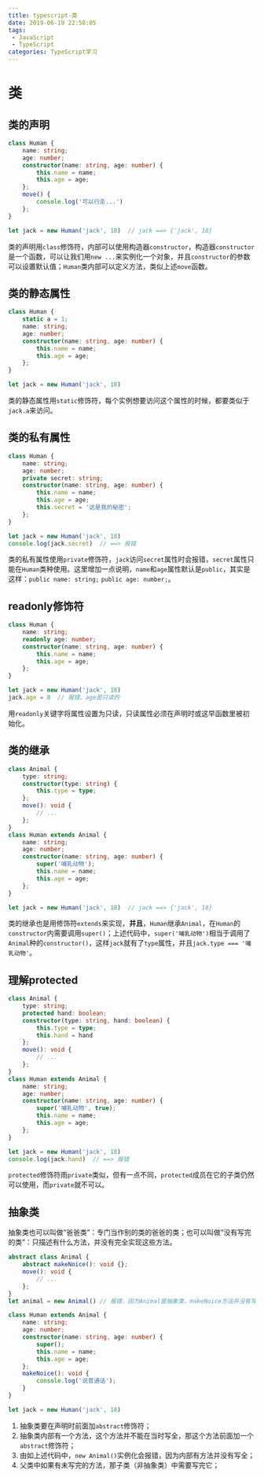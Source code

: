 ```yaml
---
title: typescript-类
date: 2019-06-19 22:58:05
tags: 
 - JavaScript 
 - TypeScript
categories: TypeScript学习
---
```

# 类
## 类的声明
```ts
class Human {
    name: string;
    age: number;
    constructor(name: string, age: number) {
        this.name = name;
        this.age = age;
    };
    move() {
        console.log('可以行走...')
    };
}

let jack = new Human('jack', 18)  // jack ==> {'jack', 18}
```
类的声明用`class`修饰符，内部可以使用构造器`constructor`，构造器`constructor`是一个函数，可以让我们用`new ...`来实例化一个对象，并且`constructor`的参数可以设置默认值；`Human`类内部可以定义方法，类似上述`move`函数。
<!-- more -->
## 类的静态属性
```ts
class Human {
    static a = 1;
    name: string;
    age: number;
    constructor(name: string, age: number) {
        this.name = name;
        this.age = age;
    };
}

let jack = new Human('jack', 18)
```
类的静态属性用`static`修饰符，每个实例想要访问这个属性的时候，都要类似于`jack.a`来访问。
## 类的私有属性
```ts
class Human {
    name: string;
    age: number;
    private secret: string;
    constructor(name: string, age: number) {
        this.name = name;
        this.age = age;
        this.secret = '这是我的秘密';
    };
}

let jack = new Human('jack', 18)
console.log(jack.secret)  // ==> 报错
```
类的私有属性使用`private`修饰符，`jack`访问`secret`属性时会报错，`secret`属性只能在`Human`类种使用。这里增加一点说明，`name`和`age`属性默认是`public`，其实是这样：`public name: string;` `public age: number;`。
## readonly修饰符
```ts
class Human {
    name: string;
    readonly age: number;
    constructor(name: string, age: number) {
        this.name = name;
        this.age = age;
    };
}

let jack = new Human('jack', 18)
jack.age = 8  // 报错，age是只读的
```
用`readonly`关键字将属性设置为只读，只读属性必须在声明时或这早函数里被初始化。
## 类的继承
```ts
class Animal {
    type: string;
    constructor(type: string) {
        this.type = type;
    };
    move(): void {
        // ...
    };
}
class Human extends Animal {
    name: string;
    age: number;
    constructor(name: string, age: number) {
        super('哺乳动物');
        this.name = name;
        this.age = age;
    };
}

let jack = new Human('jack', 18)  // jack ==> {'jack', 18}
```
类的继承也是用修饰符`extends`来实现，**并且**，`Human`继承`Animal`，在`Human`的`constructor`内需要调用`super()`；上述代码中，`super('哺乳动物')`相当于调用了`Animal`种的`constructor()`，这样`jack`就有了`type`属性，并且`jack.type === '哺乳动物'`。
## 理解protected
```ts
class Animal {
    type: string;
    protected hand: boolean;
    constructor(type: string, hand: boolean) {
        this.type = type;
        this.hand = hand
    };
    move(): void {
        // ...
    };
}
class Human extends Animal {
    name: string;
    age: number;
    constructor(name: string, age: number) {
        super('哺乳动物', true);
        this.name = name;
        this.age = age;
    };
}

let jack = new Human('jack', 18)
console.log(jack.hand)  // ==> 报错
```
`protected`修饰符雨`private`类似，但有一点不同，`protected`成员在它的子类仍然可以使用，而`private`就不可以。
## 抽象类
抽象类也可以叫做“爸爸类”：专门当作别的类的爸爸的类；也可以叫做“没有写完的类”：只描述有什么方法，并没有完全实现这些方法。
```ts
abstract class Animal {
    abstract makeNoice(): void {};
    move(): void {
        // ...
    };
}
let animal = new Animal() // 报错，因为Animal是抽象类，makeNoice方法并没有写完

class Human extends Animal {
    name: string;
    age: number;
    constructor(name: string, age: number) {
        super();
        this.name = name;
        this.age = age;
    };
    makeNoice(): void {
        console.log('说普通话');
    }
}

let jack = new Human('jack', 18)
```
1. 抽象类要在声明时前面加`abstract`修饰符；
2. 抽象类内部有一个方法，这个方法并不能在当时写全，那这个方法前面加一个`abstract`修饰符；
3. 由如上述代码中，`new Animal()`实例化会报错，因为内部有方法并没有写全；
4. 父类中如果有未写完的方法，那子类（非抽象类）中需要写完它；